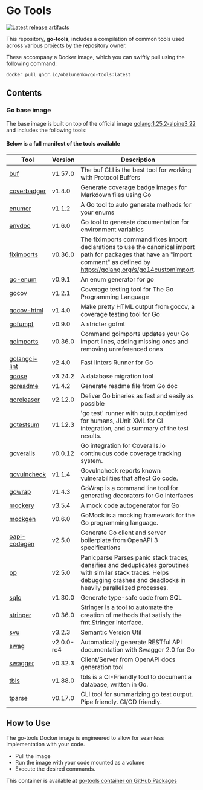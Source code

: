 # Go Tools

[![Latest release artifacts](https://img.shields.io/github/v/release/obalunenko/go-tools)](https://github.com/obalunenko/go-tools/releases/latest)

This repository, **go-tools**,
includes a compilation of common tools used across various projects by the repository owner.

These accompany a Docker image, which you can swiftly pull using the following command:

```shell
docker pull ghcr.io/obalunenko/go-tools:latest
```

## Contents

### Go base image

The base image is built on top of the official image [golang:1.25.2-alpine3.22](https://hub.docker.com/_/golang) and includes the following tools:

#### Below is a full manifest of the tools available

| Tool                                                         | Version                            | Description                                                                                                                                                                       |
|--------------------------------------------------------------|------------------------------------|-----------------------------------------------------------------------------------------------------------------------------------------------------------------------------------|
| [buf](https://github.com/bufbuild/buf)                       | v1.57.0                            | The buf CLI is the best tool for working with Protocol Buffers                                                                                                                    |
| [coverbadger](https://github.com/obalunenko/coverbadger)     | v1.4.0                             | Generate coverage badge images for Markdown files using Go                                                                                                                        |
| [enumer](https://github.com/alvaroloes/enumer)               | v1.1.2                             | A Go tool to auto generate methods for your enums                                                                                                                                 |
| [envdoc](https://github.com/g4s8/envdoc)                     | v1.6.0                             | Go tool to generate documentation for environment variables                                                                                                                       |
| [fiximports](https://golang.org/x/tools/cmd/fiximports)      | v0.36.0                            | The fiximports command fixes import declarations to use the canonical import path for packages that have an "import comment" as defined by <https://golang.org/s/go14customimport>. |
| [go-enum](https://github.com/abice/go-enum)                  | v0.9.1                             | An enum generator for go                                                                                                                                                          |
| [gocov](https://github.com/axw/gocov)                        | v1.2.1                             | Coverage testing tool for The Go Programming Language                                                                                                                             |
| [gocov-html](https://github.com/matm/gocov-html)             | v1.4.0                             | Make pretty HTML output from gocov, a coverage testing tool for Go                                                                                                                |
| [gofumpt](https://mvdan.cc/gofumpt)                          | v0.9.0                             | A stricter gofmt                                                                                                                                                                  |
| [goimports](https://golang.org/x/tools/cmd/goimports)        | v0.36.0                            | Command goimports updates your Go import lines, adding missing ones and removing unreferenced ones                                                                                |
| [golangci-lint](https://github.com/golangci/golangci-lint)   | v2.4.0                             | Fast linters Runner for Go                                                                                                                                                        |
| [goose](https://github.com/pressly/goose/v3/cmd/goose)       | v3.24.2                            | A database migration tool                                                                                                                                                         |
| [goreadme](https://github.com/posener/goreadme)              | v1.4.2                             | Generate readme file from Go doc                                                                                                                                                  |
| [goreleaser](https://github.com/goreleaser/goreleaser)       | v2.12.0                            | Deliver Go binaries as fast and easily as possible                                                                                                                                |
| [gotestsum](https://gotest.tools/gotestsum)                  | v1.12.3                            | 'go test' runner with output optimized for humans, JUnit XML for CI integration, and a summary of the test results.                                                               |
| [goveralls](https://github.com/mattn/goveralls)              | v0.0.12                            | Go integration for Coveralls.io continuous code coverage tracking system.                                                                                                         |
| [govulncheck](https://golang.org/x/vuln/cmd/govulncheck)     | v1.1.4                             | Govulncheck reports known vulnerabilities that affect Go code.                                                                                                                    |
| [gowrap](https://github.com/hexdigest/gowrap)                | v1.4.3                             | GoWrap is a command line tool for generating decorators for Go interfaces                                                                                                         |
| [mockery](https://github.com/vektra/mockery)                 | v3.5.4                             | A mock code autogenerator for Go                                                                                                                                                  |
| [mockgen](https://github.com/uber-go/mock)                   | v0.6.0                             | GoMock is a mocking framework for the Go programming language.                                                                                                                    |
| [oapi-codegen](https://github.com/oapi-codegen/oapi-codegen) | v2.5.0                             | Generate Go client and server boilerplate from OpenAPI 3 specifications                                                                                                           |
| [pp](https://github.com/maruel/panicparse/v2)          | v2.5.0 | Panicparse Parses panic stack traces, densifies and deduplicates goroutines with similar stack traces. Helps debugging crashes and deadlocks in heavily parallelized processes.                                               |
| [sqlc](https://github.com/sqlc-dev/sqlc)                     | v1.30.0                            | Generate type-safe code from SQL                                                                                                                                                  |
| [stringer](https://golang.org/x/tools/cmd/stringer)          | v0.36.0                            | Stringer is a tool to automate the creation of methods that satisfy the fmt.Stringer interface.                                                                                   |
| [svu](https://github.com/caarlos0/svu)                       | v3.2.3                             | Semantic Version Util                                                                                                                                                             |
| [swag](github.com/swaggo/swag/cmd/swag)                      | v2.0.0-rc4                         | Automatically generate RESTful API documentation with Swagger 2.0 for Go                                                                                                          |
| [swagger](https://github.com/go-swagger/go-swagger)          | v0.32.3                            | Client/Server from OpenAPI docs generation tool                                                                                                                                   |
| [tbls](https://github.com/k1LoW/tbls)                 | v1.88.0                            | tbls is a CI-Friendly tool to document a database, written in Go.                                                                                                           |
| [tparse](https://github.com/mfridman/tparse)                 | v0.17.0                            | CLI tool for summarizing go test output. Pipe friendly. CI/CD friendly.                                                                                                           |

## How to Use

The go-tools Docker image is engineered to allow for seamless implementation with your code.

- Pull the image
- Run the image with your code mounted as a volume
- Execute the desired commands.

This container is available at
[go-tools container on GitHub Packages](https://github.com/obalunenko/go-tools/pkgs/container/go-tools)
